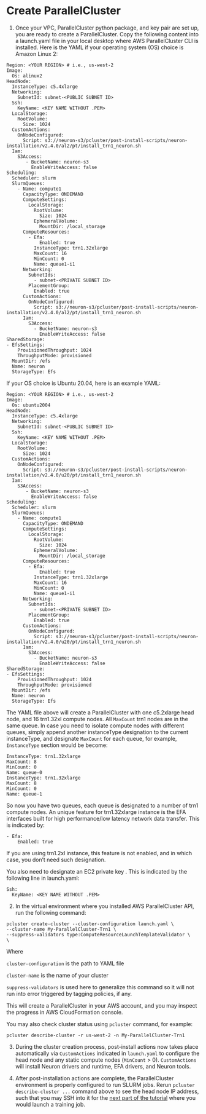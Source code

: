 # Create ParallelCluster

1. Once your VPC, ParallelCluster python package, and key pair are set up, you are ready to create a ParallelCluster. Copy the following content into a launch.yaml file in your local desktop where AWS ParallelCluster CLI is installed. Here is the YAML if your operating system (OS) choice is Amazon Linux 2:

```
Region: <YOUR REGION> # i.e., us-west-2
Image:
  Os: alinux2
HeadNode:
  InstanceType: c5.4xlarge
  Networking:
    SubnetId: subnet-<PUBLIC SUBNET ID>
  Ssh:
    KeyName: <KEY NAME WITHOUT .PEM>
  LocalStorage:
    RootVolume:
      Size: 1024
  CustomActions:
    OnNodeConfigured:
      Script: s3://neuron-s3/pcluster/post-install-scripts/neuron-installation/v2.4.0/al2/pt/install_trn1_neuron.sh
  Iam:
    S3Access:
       - BucketName: neuron-s3
         EnableWriteAccess: false
Scheduling:
  Scheduler: slurm
  SlurmQueues:
    - Name: compute1
      CapacityType: ONDEMAND
      ComputeSettings:
        LocalStorage:
          RootVolume:
            Size: 1024
          EphemeralVolume:
            MountDir: /local_storage
      ComputeResources:
        - Efa:
            Enabled: true
          InstanceType: trn1.32xlarge
          MaxCount: 16
          MinCount: 0
          Name: queue1-i1
      Networking:
        SubnetIds:
          - subnet-<PRIVATE SUBNET ID>
        PlacementGroup:
          Enabled: true
      CustomActions:
        OnNodeConfigured:
          Script: s3://neuron-s3/pcluster/post-install-scripts/neuron-installation/v2.4.0/al2/pt/install_trn1_neuron.sh
      Iam:
        S3Access:
          - BucketName: neuron-s3
            EnableWriteAccess: false
SharedStorage:
- EfsSettings:
    ProvisionedThroughput: 1024
    ThroughputMode: provisioned
  MountDir: /efs
  Name: neuron
  StorageType: Efs
  ```

If your OS choice is Ubuntu 20.04, here is an example YAML:

```
Region: <YOUR REGION> # i.e., us-west-2
Image:
  Os: ubuntu2004
HeadNode:
  InstanceType: c5.4xlarge
  Networking:
    SubnetId: subnet-<PUBLIC SUBNET ID>
  Ssh:
    KeyName: <KEY NAME WITHOUT .PEM>
  LocalStorage:
    RootVolume:
      Size: 1024
  CustomActions:
    OnNodeConfigured:
      Script: s3://neuron-s3/pcluster/post-install-scripts/neuron-installation/v2.4.0/u20/pt/install_trn1_neuron.sh
  Iam:
    S3Access:
       - BucketName: neuron-s3
         EnableWriteAccess: false
Scheduling:
  Scheduler: slurm
  SlurmQueues:
    - Name: compute1
      CapacityType: ONDEMAND
      ComputeSettings:
        LocalStorage:
          RootVolume:
            Size: 1024
          EphemeralVolume:
            MountDir: /local_storage
      ComputeResources:
        - Efa:
            Enabled: true
          InstanceType: trn1.32xlarge
          MaxCount: 16
          MinCount: 0
          Name: queue1-i1
      Networking:
        SubnetIds:
          - subnet-<PRIVATE SUBNET ID>
        PlacementGroup:
          Enabled: true
      CustomActions:
        OnNodeConfigured:
          Script: s3://neuron-s3/pcluster/post-install-scripts/neuron-installation/v2.4.0/u20/pt/install_trn1_neuron.sh
      Iam:
        S3Access:
          - BucketName: neuron-s3
            EnableWriteAccess: false
SharedStorage:
- EfsSettings:
    ProvisionedThroughput: 1024
    ThroughputMode: provisioned
  MountDir: /efs
  Name: neuron
  StorageType: Efs
  ```


The YAML file above will create a ParallelCluster with one c5.2xlarge head node, and 16 trn1.32xl compute nodes. All `MaxCount` trn1 nodes are in the same queue. In case you need to isolate compute nodes with different queues, simply append another instanceType designation to the current instanceType, and designate `MaxCount` for each queue, for example, `InstanceType` section would be become:

```
InstanceType: trn1.32xlarge
MaxCount: 8
MinCount: 0
Name: queue-0
InstanceType: trn1.32xlarge
MaxCount: 8
MinCount: 0
Name: queue-1
```

So now you have two queues, each queue is designated to a number of trn1 compute nodes. An unique feature for trn1.32xlarge instance is the EFA interfaces built for high performance/low latency network data transfer. This is indicated by:

```
- Efa:
    Enabled: true
```

If you are using trn1.2xl instance, this feature is not enabled, and in which case, you don’t need such designation.

You also need to designate an EC2 private key . This is indicated by the following line in launch.yaml:

```
Ssh:
  KeyName: <KEY NAME WITHOUT .PEM>
```

2. In the virtual environment where you installed AWS ParallelCluster API, run the following command:

```
pcluster create-cluster --cluster-configuration launch.yaml \
--cluster-name My-ParallelCluster-Trn1 \
--suppress-validators type:ComputeResourceLaunchTemplateValidator \
\
```
Where

`cluster-configuration` is the path to YAML file

`cluster-name` is the name of your cluster

`suppress-validators` is used here to generalize this command so it will not run into error triggered by tagging policies, if any.

This will create a ParallelCluster in your AWS account, and you may inspect the progress in AWS CloudFormation console. 

You may also check cluster status using `pcluster` command, for example: 

`pcluster describe-cluster -r us-west-2 -n My-ParallelCluster-Trn1`

3. During the cluster creation process, post-install actions now takes place automatically via `CustomActions` indicated in `launch.yaml` to configure the head node and any static compute nodes (`MinCount` > 0). `CustomActions` will install Neuron drivers and runtime, EFA drivers, and Neuron tools. 

4. After post-installation actions are complete, the ParallelCluster environment is properly configured to run SLURM jobs. Rerun `pcluster describe-cluster ...` command above to see the head node IP address, such that you may SSH into it for the [next part of the tutorial](../jobs/dp-bert-launch-job.md) where you would launch a training job.